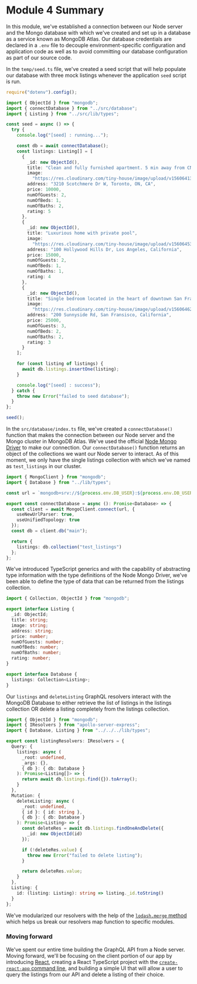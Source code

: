 # Module 4 Summary

In this module, we've established a connection between our Node server and the Mongo database with which we've created and set up in a database as a service known as MongoDB Atlas. Our database credentials are declared in a `.env` file to decouple environment-specific configuration and application code as well as to avoid committing our database configuration as part of our source code.

In the `temp/seed.ts` file, we've created a seed script that will help populate our database with three mock listings whenever the application `seed` script is run.

```typescript
require("dotenv").config();

import { ObjectId } from "mongodb";
import { connectDatabase } from "../src/database";
import { Listing } from "../src/lib/types";

const seed = async () => {
  try {
    console.log("[seed] : running...");

    const db = await connectDatabase();
    const listings: Listing[] = [
      {
        _id: new ObjectId(),
        title: "Clean and fully furnished apartment. 5 min away from CN Tower",
        image:
          "https://res.cloudinary.com/tiny-house/image/upload/v1560641352/mock/Toronto/toronto-listing-1_exv0tf.jpg",
        address: "3210 Scotchmere Dr W, Toronto, ON, CA",
        price: 10000,
        numOfGuests: 2,
        numOfBeds: 1,
        numOfBaths: 2,
        rating: 5
      },
      {
        _id: new ObjectId(),
        title: "Luxurious home with private pool",
        image:
          "https://res.cloudinary.com/tiny-house/image/upload/v1560645376/mock/Los%20Angeles/los-angeles-listing-1_aikhx7.jpg",
        address: "100 Hollywood Hills Dr, Los Angeles, California",
        price: 15000,
        numOfGuests: 2,
        numOfBeds: 1,
        numOfBaths: 1,
        rating: 4
      },
      {
        _id: new ObjectId(),
        title: "Single bedroom located in the heart of downtown San Fransisco",
        image:
          "https://res.cloudinary.com/tiny-house/image/upload/v1560646219/mock/San%20Fransisco/san-fransisco-listing-1_qzntl4.jpg",
        address: "200 Sunnyside Rd, San Fransisco, California",
        price: 25000,
        numOfGuests: 3,
        numOfBeds: 2,
        numOfBaths: 2,
        rating: 3
      }
    ];

    for (const listing of listings) {
      await db.listings.insertOne(listing);
    }

    console.log("[seed] : success");
  } catch {
    throw new Error("failed to seed database");
  }
};

seed();
```

In the `src/database/index.ts` file, we've created a `connectDatabase()` function that makes the connection between our Node server and the Mongo cluster in MongoDB Atlas. We've used the official [Node Mongo Driver](https://mongodb.github.io/node-mongodb-native/) to make our connection. Our `connectDatabase()` function returns an object of the collections we want our Node server to interact. As of this moment, we only have the single listings collection with which we've named as `test_listings` in our cluster.

```typescript
import { MongoClient } from "mongodb";
import { Database } from "../lib/types";

const url = `mongodb+srv://${process.env.DB_USER}:${process.env.DB_USER_PASSWORD}@${process.env.DB_CLUSTER}.mongodb.net`;

export const connectDatabase = async (): Promise<Database> => {
  const client = await MongoClient.connect(url, {
    useNewUrlParser: true,
    useUnifiedTopology: true
  });
  const db = client.db("main");

  return {
    listings: db.collection("test_listings")
  };
};
```

We've introduced TypeScript generics and with the capability of abstracting type information with the type definitions of the Node Mongo Driver, we've been able to define the type of data that can be returned from the listings collection.

```typescript
import { Collection, ObjectId } from "mongodb";

export interface Listing {
  _id: ObjectId;
  title: string;
  image: string;
  address: string;
  price: number;
  numOfGuests: number;
  numOfBeds: number;
  numOfBaths: number;
  rating: number;
}

export interface Database {
  listings: Collection<Listing>;
}
```

Our `listings` and `deleteListing` GraphQL resolvers interact with the MongoDB Database to either retrieve the list of listings in the listings collection OR delete a listing completely from the listings collection.

```typescript
import { ObjectId } from "mongodb";
import { IResolvers } from "apollo-server-express";
import { Database, Listing } from "../../../lib/types";

export const listingResolvers: IResolvers = {
  Query: {
    listings: async (
      _root: undefined,
      _args: {},
      { db }: { db: Database }
    ): Promise<Listing[]> => {
      return await db.listings.find({}).toArray();
    }
  },
  Mutation: {
    deleteListing: async (
      _root: undefined,
      { id }: { id: string },
      { db }: { db: Database }
    ): Promise<Listing> => {
      const deleteRes = await db.listings.findOneAndDelete({
        _id: new ObjectId(id)
      });

      if (!deleteRes.value) {
        throw new Error("failed to delete listing");
      }

      return deleteRes.value;
    }
  },
  Listing: {
    id: (listing: Listing): string => listing._id.toString()
  }
};
```

We've modularized our resolvers with the help of the [`lodash.merge` method](https://lodash.com/docs/4.17.15#merge) which helps us break our resolvers map function to specific modules.

### Moving forward

We've spent our entire time building the GraphQL API from a Node server. Moving forward, we'll be focusing on the client portion of our app by introducing [React](http://reactjs.org), creating a React TypeScript project with the [`create-react-app` command line](https://github.com/facebook/create-react-app), and building a simple UI that will allow a user to query the listings from our API and delete a listing of their choice.

